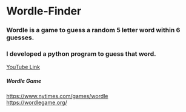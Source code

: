 # Wordle-Finder

### Wordle is a game to guess a random 5 letter word within 6 guesses.
### I developed a python program to guess that word. 
[YouTube Link](https://youtu.be/bsNv2LcR04c)

##### Wordle Game   
https://www.nytimes.com/games/wordle <br>
https://wordlegame.org/

            
